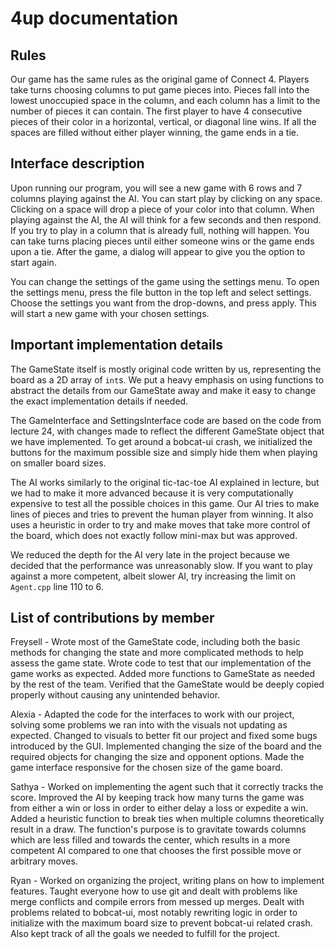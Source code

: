 # 4up documentation
## Rules
Our game has the same rules as the original game of Connect 4. Players take turns choosing columns to put game pieces into. Pieces fall into the lowest unoccupied space in the column, and each column has a limit to the number of pieces it can contain. The first player to have 4 consecutive pieces of their color in a horizontal, vertical, or diagonal line wins. If all the spaces are filled without either player winning, the game ends in a tie.
## Interface description
Upon running our program, you will see a new game with 6 rows and 7 columns playing against the AI. You can start play by clicking on any space. Clicking on a space will drop a piece of your color into that column. When playing against the AI, the AI will think for a few seconds and then respond. If you try to play in a column that is already full, nothing will happen. You can take turns placing pieces until either someone wins or the game ends upon a tie. After the game, a dialog will appear to give you the option to start again.

You can change the settings of the game using the settings menu. To open the settings menu, press the file button in the top left and select settings. Choose the settings you want from the drop-downs, and press apply. This will start a new game with your chosen settings.
## Important implementation details
The GameState itself is mostly original code written by us, representing the board as a 2D array of `int`s. We put a heavy emphasis on using functions to abstract the details from our GameState away and make it easy to change the exact implementation details if needed.

The GameInterface and SettingsInterface code are based on the code from lecture 24, with changes made to reflect the different GameState object that we have implemented. To get around a bobcat-ui crash, we initialized the buttons for the maximum possible size and simply hide them when playing on smaller board sizes.

The AI works similarly to the original tic-tac-toe AI explained in lecture, but we had to make it more advanced because it is very computationally expensive to test all the possible choices in this game. Our AI tries to make lines of pieces and tries to prevent the human player from winning. It also uses a heuristic in order to try and make moves that take more control of the board, which does not exactly follow mini-max but was approved.

We reduced the depth for the AI very late in the project because we decided that the performance was unreasonably slow. If you want to play against a more competent, albeit slower AI, try increasing the limit on `Agent.cpp` line 110 to 6.
## List of contributions by member
Freysell - Wrote most of the GameState code, including both the basic methods for changing the state and more complicated methods to help assess the game state. Wrote code to test that our implementation of the game works as expected. Added more functions to GameState as needed by the rest of the team. Verified that the GameState would be deeply copied properly without causing any unintended behavior.

Alexia - Adapted the code for the interfaces to work with our project, solving some problems we ran into with the visuals not updating as expected. Changed to visuals to better fit our project and fixed some bugs introduced by the GUI. Implemented changing the size of the board and the required objects for changing the size and opponent options. Made the game interface responsive for the chosen size of the game board.

Sathya - Worked on implementing the agent such that it correctly tracks the score. Improved the AI by keeping track how many turns the game was from either a win or loss in order to either delay a loss or expedite a win. Added a heuristic function to break ties when multiple columns theoretically result in a draw. The function's purpose is to gravitate towards columns which are less filled and towards the center, which results in a more competent AI compared to one that chooses the first possible move or arbitrary moves.

Ryan - Worked on organizing the project, writing plans on how to implement features. Taught everyone how to use git and dealt with problems like merge conflicts and compile errors from messed up merges. Dealt with problems related to bobcat-ui, most notably rewriting logic in order to initialize with the maximum board size to prevent bobcat-ui related crash. Also kept track of all the goals we needed to fulfill for the project.